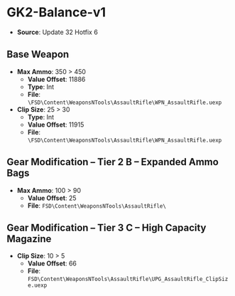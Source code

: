 # GK2-Balance-v1
* **Source**: Update 32 Hotfix 6

## Base Weapon
* **Max Ammo**: 350 > 450
  * **Value Offset**: 11886
  * **Type**: Int
  * **File**: `\FSD\Content\WeaponsNTools\AssaultRifle\WPN_AssaultRifle.uexp`
* **Clip Size**: 25 > 30
  * **Type**: Int
  * **Value Offset**: 11915
  * **File**: `\FSD\Content\WeaponsNTools\AssaultRifle\WPN_AssaultRifle.uexp`

## Gear Modification – Tier 2 B – Expanded Ammo Bags
* **Max Ammo**: 100 > 90
  * **Value Offset**: 25
  * **File**: `FSD\Content\WeaponsNTools\AssaultRifle\`

## Gear Modification – Tier 3 C – High Capacity Magazine
* **Clip Size**: 10 > 5
  * **Value Offset**: 66
  * **File**: `FSD\Content\WeaponsNTools\AssaultRifle\UPG_AssaultRifle_ClipSize.uexp`
